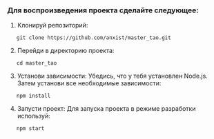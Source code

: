 
### Для воспроизведения проекта сделайте следующее:

1) Клонируй репозиторий:
```
   git clone https://github.com/anxist/master_tao.git
```

2) Перейди в директорию проекта:
```
   cd master_tao
```
3) Установи зависимости: 
Убедись, что у тебя установлен Node.js. Затем установи все необходимые зависимости:
```
   npm install
```
4) Запусти проект: Для запуска проекта в режиме разработки используй:

```
   npm start
```


